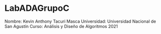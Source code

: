 # LabADAGrupoC
Nombre: Kevin Anthony Tacuri Masca
Universidad: Universidad Nacional de San Agustín 
Curso: Análisis y Diseño de Algoritmos 2021 
